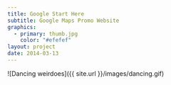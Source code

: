 ```yaml
---
title: Google Start Here
subtitle: Google Maps Promo Website
graphics:
  - primary: thumb.jpg
    color: "#efefef"
layout: project
date: 2014-03-13
---
```


![Dancing weirdoes]({{ site.url }}/images/dancing.gif)
